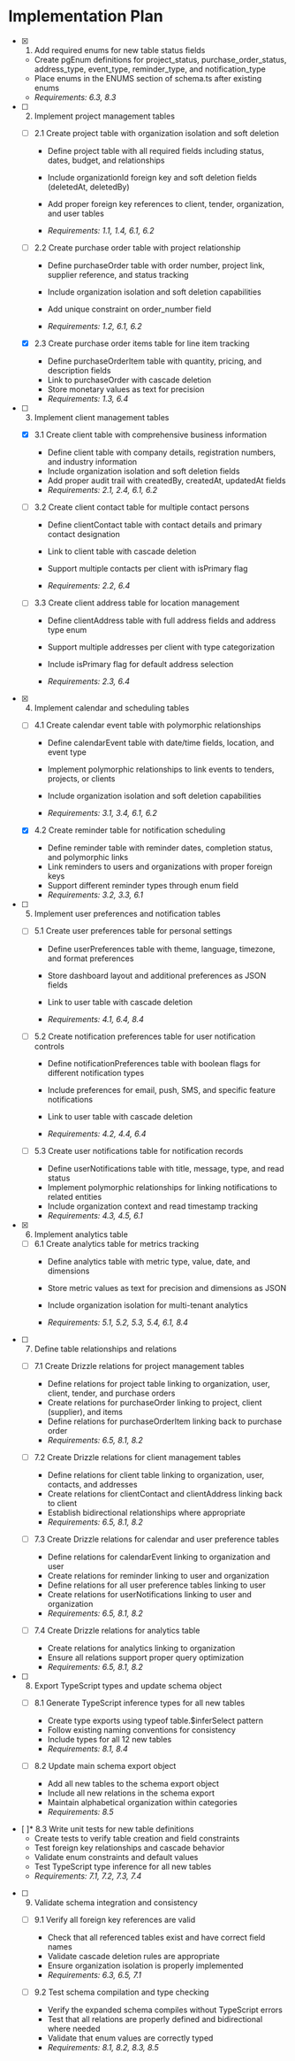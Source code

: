 # Implementation Plan

- [x] 1. Add required enums for new table status fields


  - Create pgEnum definitions for project_status, purchase_order_status, address_type, event_type, reminder_type, and notification_type
  - Place enums in the ENUMS section of schema.ts after existing enums
  - _Requirements: 6.3, 8.3_





- [ ] 2. Implement project management tables
  - [ ] 2.1 Create project table with organization isolation and soft deletion
    - Define project table with all required fields including status, dates, budget, and relationships


    - Include organizationId foreign key and soft deletion fields (deletedAt, deletedBy)
    - Add proper foreign key references to client, tender, organization, and user tables
    - _Requirements: 1.1, 1.4, 6.1, 6.2_



  - [ ] 2.2 Create purchase order table with project relationship
    - Define purchaseOrder table with order number, project link, supplier reference, and status tracking
    - Include organization isolation and soft deletion capabilities




    - Add unique constraint on order_number field
    - _Requirements: 1.2, 6.1, 6.2_

  - [x] 2.3 Create purchase order items table for line item tracking


    - Define purchaseOrderItem table with quantity, pricing, and description fields
    - Link to purchaseOrder with cascade deletion
    - Store monetary values as text for precision
    - _Requirements: 1.3, 6.4_



- [ ] 3. Implement client management tables
  - [x] 3.1 Create client table with comprehensive business information




    - Define client table with company details, registration numbers, and industry information
    - Include organization isolation and soft deletion fields
    - Add proper audit trail with createdBy, createdAt, updatedAt fields
    - _Requirements: 2.1, 2.4, 6.1, 6.2_



  - [ ] 3.2 Create client contact table for multiple contact persons
    - Define clientContact table with contact details and primary contact designation




    - Link to client table with cascade deletion
    - Support multiple contacts per client with isPrimary flag
    - _Requirements: 2.2, 6.4_



  - [ ] 3.3 Create client address table for location management
    - Define clientAddress table with full address fields and address type enum
    - Support multiple addresses per client with type categorization
    - Include isPrimary flag for default address selection


    - _Requirements: 2.3, 6.4_

- [x] 4. Implement calendar and scheduling tables




  - [ ] 4.1 Create calendar event table with polymorphic relationships
    - Define calendarEvent table with date/time fields, location, and event type
    - Implement polymorphic relationships to link events to tenders, projects, or clients




    - Include organization isolation and soft deletion capabilities
    - _Requirements: 3.1, 3.4, 6.1, 6.2_

  - [x] 4.2 Create reminder table for notification scheduling


    - Define reminder table with reminder dates, completion status, and polymorphic links
    - Link reminders to users and organizations with proper foreign keys
    - Support different reminder types through enum field
    - _Requirements: 3.2, 3.3, 6.1_



- [ ] 5. Implement user preferences and notification tables
  - [ ] 5.1 Create user preferences table for personal settings
    - Define userPreferences table with theme, language, timezone, and format preferences
    - Store dashboard layout and additional preferences as JSON fields


    - Link to user table with cascade deletion
    - _Requirements: 4.1, 6.4, 8.4_





  - [ ] 5.2 Create notification preferences table for user notification controls
    - Define notificationPreferences table with boolean flags for different notification types
    - Include preferences for email, push, SMS, and specific feature notifications


    - Link to user table with cascade deletion
    - _Requirements: 4.2, 4.4, 6.4_

  - [ ] 5.3 Create user notifications table for notification records
    - Define userNotifications table with title, message, type, and read status
    - Implement polymorphic relationships for linking notifications to related entities
    - Include organization context and read timestamp tracking
    - _Requirements: 4.3, 4.5, 6.1_

- [x] 6. Implement analytics table





  - [ ] 6.1 Create analytics table for metrics tracking
    - Define analytics table with metric type, value, date, and dimensions
    - Store metric values as text for precision and dimensions as JSON
    - Include organization isolation for multi-tenant analytics


    - _Requirements: 5.1, 5.2, 5.3, 5.4, 6.1, 8.4_

- [ ] 7. Define table relationships and relations
  - [ ] 7.1 Create Drizzle relations for project management tables
    - Define relations for project table linking to organization, user, client, tender, and purchase orders
    - Create relations for purchaseOrder linking to project, client (supplier), and items
    - Define relations for purchaseOrderItem linking back to purchase order
    - _Requirements: 6.5, 8.1, 8.2_

  - [ ] 7.2 Create Drizzle relations for client management tables
    - Define relations for client table linking to organization, user, contacts, and addresses
    - Create relations for clientContact and clientAddress linking back to client
    - Establish bidirectional relationships where appropriate
    - _Requirements: 6.5, 8.1, 8.2_

  - [ ] 7.3 Create Drizzle relations for calendar and user preference tables
    - Define relations for calendarEvent linking to organization and user
    - Create relations for reminder linking to user and organization
    - Define relations for all user preference tables linking to user
    - Create relations for userNotifications linking to user and organization
    - _Requirements: 6.5, 8.1, 8.2_

  - [ ] 7.4 Create Drizzle relations for analytics table
    - Create relations for analytics linking to organization
    - Ensure all relations support proper query optimization
    - _Requirements: 6.5, 8.1, 8.2_

- [ ] 8. Export TypeScript types and update schema object
  - [ ] 8.1 Generate TypeScript inference types for all new tables
    - Create type exports using typeof table.$inferSelect pattern
    - Follow existing naming conventions for consistency
    - Include types for all 12 new tables
    - _Requirements: 8.1, 8.4_

  - [ ] 8.2 Update main schema export object
    - Add all new tables to the schema export object
    - Include all new relations in the schema export
    - Maintain alphabetical organization within categories
    - _Requirements: 8.5_

- [ ]\* 8.3 Write unit tests for new table definitions
  - Create tests to verify table creation and field constraints
  - Test foreign key relationships and cascade behavior
  - Validate enum constraints and default values
  - Test TypeScript type inference for all new tables
  - _Requirements: 7.1, 7.2, 7.3, 7.4_

- [ ] 9. Validate schema integration and consistency
  - [ ] 9.1 Verify all foreign key references are valid
    - Check that all referenced tables exist and have correct field names
    - Validate cascade deletion rules are appropriate
    - Ensure organization isolation is properly implemented
    - _Requirements: 6.3, 6.5, 7.1_

  - [ ] 9.2 Test schema compilation and type checking
    - Verify the expanded schema compiles without TypeScript errors
    - Test that all relations are properly defined and bidirectional where needed
    - Validate that enum values are correctly typed
    - _Requirements: 8.1, 8.2, 8.3, 8.5_
